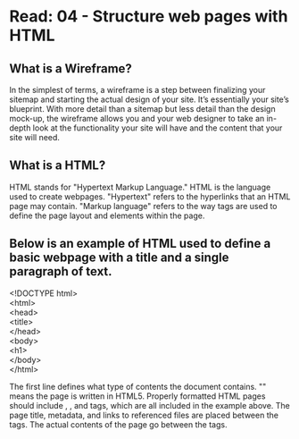 # Read: 04 - Structure web pages with HTML

## What is a Wireframe?

In the simplest of terms, a wireframe is a step between finalizing your sitemap and starting the actual design of your site. It’s essentially your site’s blueprint. With more detail than a sitemap but less detail than the design mock-up, the wireframe allows you and your web designer to take an in-depth look at the functionality your site will have and the content that your site will need.

## What is a HTML?

HTML stands for "Hypertext Markup Language." HTML is the language used to create webpages. "Hypertext" refers to the hyperlinks that an HTML page may contain. "Markup language" refers to the way tags are used to define the page layout and elements within the page.

## Below is an example of HTML used to define a basic webpage with a title and a single paragraph of text.

\<!DOCTYPE html>   
\<html>   
\<head>    
\<title></title>       
\</head>    
\<body>     
\<h1></h1>    
\</body>     
\</html>     

The first line defines what type of contents the document contains. "<!doctype html>" means the page is written in HTML5. Properly formatted HTML pages should include <html>, <head>, and <body> tags, which are all included in the example above. The page title, metadata, and links to referenced files are placed between the <head> tags. The actual contents of the page go between the <body> tags.


